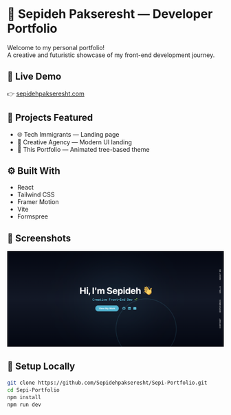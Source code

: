 # 🌱 Sepideh Pakseresht — Developer Portfolio

Welcome to my personal portfolio!  
A creative and futuristic showcase of my front-end development journey.

## 🔮 Live Demo
👉 [sepidehpakseresht.com](https://sepidehpakseresht.com)  

## 📁 Projects Featured
- 🌐 Tech Immigrants — Landing page
- 🎨 Creative Agency — Modern UI landing
- 💫 This Portfolio — Animated tree-based theme

## ⚙️ Built With
- React
- Tailwind CSS
- Framer Motion
- Vite
- Formspree

## 📸 Screenshots
![Portfolio Preview](./public/portfolio.png) 

## 🚀 Setup Locally

```bash
git clone https://github.com/Sepidehpakseresht/Sepi-Portfolio.git
cd Sepi-Portfolio
npm install
npm run dev
